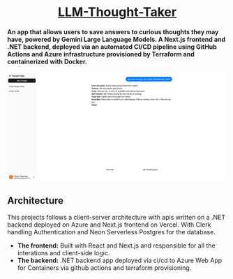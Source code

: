 <h1 align="center">
  <a href="https://llm-thought-taker-frontend.vercel.app/">
    LLM-Thought-Taker
  </a>
</h1>

<h4>
An app that allows users to save answers to curious thoughts they may have, powered by Gemini Large Language Models. A Next.js frontend and .NET backend, deployed via an automated CI/CD pipeline using GitHub Actions and Azure infrastructure provisioned by Terraform and containerized with Docker.
</h4>

<div align="center">
  <img src="client/public/demo.png" alt="demo image" />
</div>

## Architecture

This projects follows a client-server architecture with apis written on a .NET backend deployed on Azure and Next.js frontend on Vercel. With Clerk handling Authentication and Neon Serverless Postgres for the database.

- **The frontend:** Built with React and Next.js and responsible for all the interations and client-side logic.
- **The backend:** .NET backend app deployed via ci/cd to Azure Web App for Containers via github actions and terraform provisioning.
